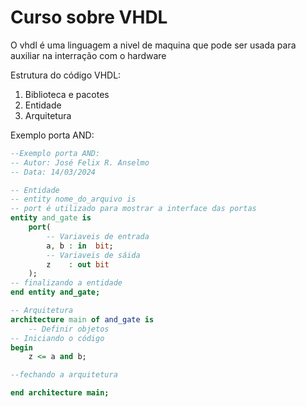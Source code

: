 # Curso sobre VHDL  

O vhdl é uma linguagem a nivel de maquina que pode ser usada para auxiliar na interração com o hardware

Estrutura do código VHDL:
1. Biblioteca e pacotes
2. Entidade
3. Arquitetura 

Exemplo porta AND:

```vhdl
--Exemplo porta AND: 
-- Autor: José Felix R. Anselmo
-- Data: 14/03/2024 

-- Entidade 
-- entity nome_do_arquivo is
-- port é utilizado para mostrar a interface das portas
entity and_gate is 
    port(
        -- Variaveis de entrada
        a, b : in  bit;
        -- Variaveis de sáida
        z    : out bit
    );
-- finalizando a entidade
end entity and_gate;

-- Arquitetura 
architecture main of and_gate is 
    -- Definir objetos 
-- Iniciando o código
begin 
    z <= a and b;

--fechando a arquitetura

end architecture main;

```


